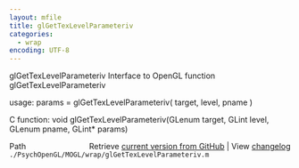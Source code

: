 ```yaml
---
layout: mfile
title: glGetTexLevelParameteriv
categories:
  - wrap
encoding: UTF-8
---
```


glGetTexLevelParameteriv  Interface to OpenGL function glGetTexLevelParameteriv  

usage:  params = glGetTexLevelParameteriv( target, level, pname )  

C function:  void glGetTexLevelParameteriv(GLenum target, GLint level, GLenum pname, GLint\* params)  


<div class="code_header" style="text-align:right;">
  <span style="float:left;">Path&nbsp;&nbsp;</span> <span class="counter">Retrieve <a href=
  "https://raw.github.com/Psychtoolbox-3/Psychtoolbox-3/beta/./PsychOpenGL/MOGL/wrap/glGetTexLevelParameteriv.m">current version from GitHub</a> | View <a href=
  "https://github.com/Psychtoolbox-3/Psychtoolbox-3/commits/beta/./PsychOpenGL/MOGL/wrap/glGetTexLevelParameteriv.m">changelog</a></span>
</div>
<div class="code">
  <code>./PsychOpenGL/MOGL/wrap/glGetTexLevelParameteriv.m</code>
</div>
